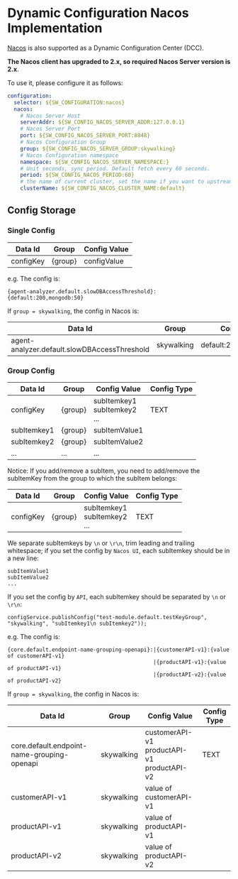 # Dynamic Configuration Nacos Implementation

[Nacos](https://github.com/alibaba/nacos) is also supported as a Dynamic Configuration Center (DCC).

**The Nacos client has upgraded to 2.x, so required Nacos Server version is  2.x**.

To use it, please configure it as follows:

```yaml
configuration:
  selector: ${SW_CONFIGURATION:nacos}
  nacos:
    # Nacos Server Host
    serverAddr: ${SW_CONFIG_NACOS_SERVER_ADDR:127.0.0.1}
    # Nacos Server Port
    port: ${SW_CONFIG_NACOS_SERVER_PORT:8848}
    # Nacos Configuration Group
    group: ${SW_CONFIG_NACOS_SERVER_GROUP:skywalking}
    # Nacos Configuration namespace
    namespace: ${SW_CONFIG_NACOS_SERVER_NAMESPACE:}
    # Unit seconds, sync period. Default fetch every 60 seconds.
    period: ${SW_CONFIG_NACOS_PERIOD:60}
    # the name of current cluster, set the name if you want to upstream system known.
    clusterName: ${SW_CONFIG_NACOS_CLUSTER_NAME:default}
```

## Config Storage
### Single Config

| Data Id | Group | Config Value |
|-----|-----|-----|
| configKey | {group} | configValue |

e.g. The config is:
```
{agent-analyzer.default.slowDBAccessThreshold}:{default:200,mongodb:50}
```
If `group = skywalking`, the config in Nacos is:

| Data Id | Group | Config Value |
|-----|-----|-----|
| agent-analyzer.default.slowDBAccessThreshold | skywalking | default:200,mongodb:50 |

### Group Config

| Data Id | Group | Config Value | Config Type |
|-----|-----|-----|-----|
| configKey | {group} | subItemkey1</br>subItemkey2</br>... | TEXT |
| subItemkey1 | {group} | subItemValue1 |
| subItemkey2 | {group} | subItemValue2 |
| ... | ... | ... |

Notice: If you add/remove a subItem, you need to add/remove the subItemKey from the group to which the subItem belongs:

| Data Id | Group | Config Value | Config Type |
|-----|-----|-----|-----|
| configKey | {group} | subItemkey1</br>subItemkey2</br>... | TEXT |

We separate subItemkeys by `\n` or `\r\n`, trim leading and trailing whitespace; if you set the config by `Nacos UI`, each subItemkey should be in a new line:
```
subItemValue1
subItemValue2
...

```
If you set the config by `API`, each subItemkey should be separated by `\n` or `\r\n`:
```
configService.publishConfig("test-module.default.testKeyGroup", "skywalking", "subItemkey1\n subItemkey2"));
```

e.g. The config is:
```
{core.default.endpoint-name-grouping-openapi}:|{customerAPI-v1}:{value of customerAPI-v1}
                                              |{productAPI-v1}:{value of productAPI-v1}
                                              |{productAPI-v2}:{value of productAPI-v2}
```
If `group = skywalking`, the config in Nacos is:

| Data Id | Group | Config Value | Config Type |
|-----|-----|-----|-----|
| core.default.endpoint-name-grouping-openapi | skywalking | customerAPI-v1</br>productAPI-v1</br>productAPI-v2 | TEXT |
| customerAPI-v1 | skywalking | value of customerAPI-v1 |
| productAPI-v1 | skywalking | value of productAPI-v1 |
| productAPI-v2 | skywalking | value of productAPI-v2 |
